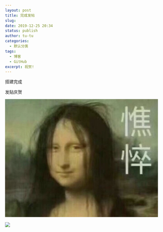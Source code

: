 ```yaml
---
layout: post
title: 完成发帖
slug: 
date: 2019-12-25 20:34
status: publish
author: tu-tu
categories: 
  - 默认分类
tags: 
  - 博客
  - GitHub
excerpt: 祝贺!
---
```


搭建完成

发贴庆贺

![](./images/1911110638VA.png)


![](C:/Users/yuanqi/Desktop/pc/v2-ca60d3e97f1b9b799784fe380c7d6cd3_r.jpg)